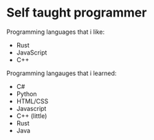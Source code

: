 <h1> Self taught programmer </h1>


Programming languages that i like:
 -  Rust 
 -  JavaScript
 -  C++
 
 
Programming langauges that i learned:
 - C#
 - Python
 - HTML/CSS
 - Javascript
 - C++ (little)
 - Rust
 - Java
